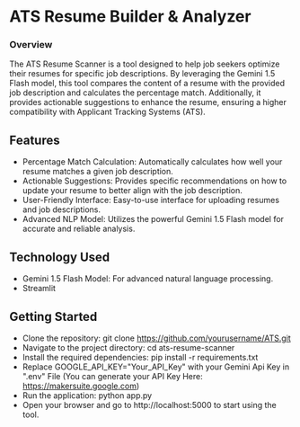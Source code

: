 
# ATS Resume Builder & Analyzer

### Overview

The ATS Resume Scanner is a tool designed to help job seekers optimize their resumes for specific job descriptions. By leveraging the Gemini 1.5 Flash model, this tool compares the content of a resume with the provided job description and calculates the percentage match. Additionally, it provides actionable suggestions to enhance the resume, ensuring a higher compatibility with Applicant Tracking Systems (ATS).


## Features

- Percentage Match Calculation: Automatically calculates how well your resume matches a given job description.
- Actionable Suggestions: Provides specific recommendations on how to update your resume to better align with the job description.
- User-Friendly Interface: Easy-to-use interface for uploading resumes and job descriptions.
- Advanced NLP Model: Utilizes the powerful Gemini 1.5 Flash model for accurate and reliable analysis.


## Technology Used

- Gemini 1.5 Flash Model: For advanced natural language processing.
- Streamlit
## Getting Started

- Clone the repository: git clone https://github.com/yourusername/ATS.git
- Navigate to the project directory: cd ats-resume-scanner
- Install the required dependencies: pip install -r requirements.txt
- Replace GOOGLE_API_KEY="Your_API_Key" with your Gemini Api Key in ".env" File (You can generate your API Key Here: https://makersuite.google.com)
- Run the application: python app.py
- Open your browser and go to http://localhost:5000 to start using the tool.
